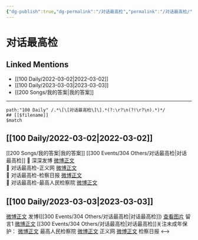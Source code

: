 ```yaml
---
{"dg-publish":true,"dg-permalink":"/对话最高检","permalink":"/对话最高检/","created":"2023-03-04T11:55:38.000+08:00","updated":"2023-04-10T17:04:22.000+08:00"}
---
```


# 对话最高检

## Linked Mentions
- [[100 Daily/2022-03-02\|2022-03-02]]
- [[100 Daily/2023-03-03\|2023-03-03]]
- [[200 Songs/我的答案\|我的答案]]


---

```expander
path:"100 Daily" /.*\[\[对话最高检\]\].*(?:\r?\n(?!\r?\n).*)*/
## [[$filename]]
$match
```
## [[100 Daily/2022-03-02\|2022-03-02]]
[[200 Songs/我的答案\|我的答案]]   [[300 Events/304 Others/对话最高检\|对话最高检]]
💫 深深发博 [微博正文](https://m.weibo.cn/6466290670/4742642443490121)  
💫 对话最高检-正义网 [微博正文](https://m.weibo.cn/6466290670/4742650152355288)  
💫 对话最高检-检察日报 [微博正文](https://m.weibo.cn/6466290670/4742649343377583)  
💫 对话最高检-最高人民检察院 [微博正文](https://m.weibo.cn/6466290670/4742643432822256)
## [[100 Daily/2023-03-03\|2023-03-03]]
[微博正文](https://weibo.com/1736988591/4875176208500139) 发博([[300 Events/304 Others/对话最高检\|对话最高检]])
[查看图片](https://wx4.sinaimg.cn/large/0088n2Pggy1hbn29cp1j9j30yi078t93.jpg) 留言1 [微博正文](https://weibo.com/1736988591/4874783517050222)
[[300 Events/304 Others/对话最高检\|对话最高检]]关注未成年保护：
[微博正文](https://m.weibo.cn/5053469079/4875183170523296) 最高人民检察院
[微博正文](https://weibo.com/1896650227/4875225886622504) 正义网
[微博正文](https://weibo.com/3183107112/4875226116523372) 检察日报
<-->